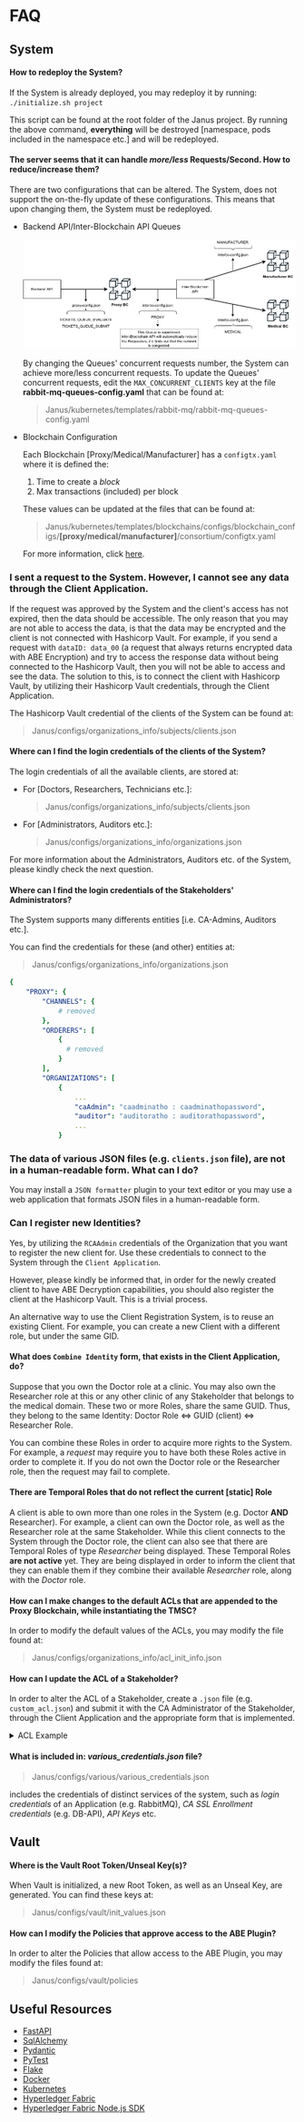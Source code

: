# FAQ

## System

#### How to redeploy the System?

If the System is already deployed, you may redeploy it by running:
`./initialize.sh project`

This script can be found at the root folder of the Janus project.
By running the above command, **everything** will be destroyed [namespace, pods included in the namespace etc.] and will be redeployed.

#### The server seems that it can handle <i>more/less</i> Requests/Second. How to reduce/increase them?

There are two configurations that can be altered. The System, does not support the on-the-fly update of these configurations. This means that upon changing them, the System must be redeployed.

- Backend API/Inter-Blockchain API Queues

  ![QUEUES_CONFIG](docs/images/queues-diagram.png?raw=true "QUEUES Config")

  By changing the Queues' concurrent requests number, the System can achieve more/less concurrent requests. To update the Queues' concurrent requests, edit the `MAX_CONCURRENT_CLIENTS` key at the file **rabbit-mq-queues-config.yaml** that can be found at:

  > Janus/kubernetes/templates/rabbit-mq/rabbit-mq-queues-config.yaml

- Blockchain Configuration

  Each Blockchain [Proxy/Medical/Manufacturer] has a `configtx.yaml` where it is defined the:

  1. Time to create a _block_
  2. Max transactions (included) per block

  These values can be updated at the files that can be found at:

  > Janus/kubernetes/templates/blockchains/configs/blockchain_configs/**[proxy/medical/manufacturer]**/consortium/configtx.yaml

  For more information, click [here](https://hyperledger-fabric.readthedocs.io/en/release-2.2/create_channel/create_channel_config.html?highlight=batchsize "here").

### I sent a request to the System. However, I cannot see any data through the Client Application.

If the request was approved by the System and the client's access has not expired, then the data should be accessible.
The only reason that you may are not able to access the data, is that the data may be encrypted and the client is not connected with Hashicorp Vault.
For example, if you send a request with `dataID: data_00` (a request that always returns encrypted data with ABE Encryption) and try to access the response data without being connected to the Hashicorp Vault, then you will not be able to access and see the data.
The solution to this, is to connect the client with Hashicorp Vault, by utilizing their Hashicorp Vault credentials, through the Client Application.

The Hashicorp Vault credential of the clients of the System can be found at:

> Janus/configs/organizations_info/subjects/clients.json

#### Where can I find the login credentials of the clients of the System?

The login credentials of all the available clients, are stored at:

- For [Doctors, Researchers, Technicians etc.]:

  > Janus/configs/organizations_info/subjects/clients.json

- For [Administrators, Auditors etc.]:
  > Janus/configs/organizations_info/organizations.json

For more information about the Administrators, Auditors etc. of the System, please kindly check the next question.

#### Where can I find the login credentials of the Stakeholders' Administrators?

The System supports many differents entities [i.e. CA-Admins, Auditors etc.].

You can find the credentials for these (and other) entities at:

> Janus/configs/organizations_info/organizations.json

```yaml
{
    "PROXY": {
        "CHANNELS": {
            # removed
        },
        "ORDERERS": [
            {
              # removed
            }
        ],
        "ORGANIZATIONS": [
            {
                ...
                "caAdmin": "caadminatho : caadminathopassword",
                "auditor": "auditoratho : auditorathopassword",
                ...
            }
```

### The data of various JSON files (e.g. `clients.json` file), are not in a human-readable form. What can I do?

You may install a `JSON formatter` plugin to your text editor or you may use a web application that formats JSON files in a human-readable form.

### Can I register new Identities?

Yes, by utilizing the `RCAAdmin` credentials of the Organization that you want to register the new client for. Use these credentials to connect to the System through the `Client Application`.

However, please kindly be informed that, in order for the newly created client to have ABE Decryption capabilities, you should also register the client at the Hashicorp Vault. This is a trivial process.

An alternative way to use the Client Registration System, is to reuse an existing Client.
For example, you can create a new Client with a different role, but under the same GID.

#### What does `Combine Identity` form, that exists in the Client Application, do?

Suppose that you own the Doctor role at a clinic. You may also own the Researcher role at this or any other clinic of any Stakeholder that belongs to the medical domain. These two or more Roles, share the same GUID. Thus, they belong to the same Identity: Doctor Role <=> GUID (client) <=> Researcher Role.

You can combine these Roles in order to acquire more rights to the System. For example, a <i>request</i> may require you to have both these Roles active in order to complete it. If you do not own the Doctor role or the Researcher role, then the request may fail to complete.

#### There are Temporal Roles that do not reflect the current [static] Role

A client is able to own more than one roles in the System (e.g. Doctor **AND** Researcher).
For example, a client can own the Doctor role, as well as the Researcher role at the same Stakeholder. While this client connects to the System through the Doctor role, the client can also see that there are Temporal Roles of type <i>Researcher</i> being displayed. These Temporal Roles **are not active** yet. They are being displayed in order to inform the client that they can enable them if they combine their available <i>Researcher</i> role, along with the <i>Doctor</i> role.

#### How can I make changes to the default ACLs that are appended to the Proxy Blockchain, while instantiating the TMSC?

In order to modify the default values of the ACLs, you may modify the file found at:

> Janus/configs/organizations_info/acl_init_info.json

#### How can I update the ACL of a Stakeholder?

In order to alter the ACL of a Stakeholder, create a `.json` file (e.g. `custom_acl.json`) and submit it with the CA Administrator of the Stakeholder, through the Client Application and the appropriate form that is implemented.

<details>
<summary>ACL Example</summary>

```yaml
{
  "ATTIKON-HOSPITAL":
    {
      "ACL":
        {
          "141debdc-cf00-417c-a7b9-b56268a984bc":
            {
              "DOCTOR_OF": ["d39d3d4f-1c39-48dc-82a3-a89ddb5d2f72"],
              "DOCTOR_WORK_SHIFT":
                {
                  "MONDAY":
                    [
                      { "FROM": "07:00", "TO": "14:00" },
                      { "FROM": "15:00", "TO": "16:00" },
                    ],
                  "TUESDAY": [{ "FROM": "07:00", "TO": "15:00" }],
                  "WEDNESDAY": [{ "FROM": "07:00", "TO": "15:00" }],
                  "THURSDAY": [{ "FROM": "07:00", "TO": "15:00" }],
                  "FRIDAY": [{ "FROM": "07:00", "TO": "15:00" }],
                  "SATURDAY": [{ "FROM": "18:00", "TO": "02:00" }],
                  "SUNDAY": [{ "FROM": "18:00", "TO": "02:00" }],
                },
              "RESEARCHER_WORK_SHIFT":
                {
                  "MONDAY":
                    [
                      { "FROM": "07:00", "TO": "14:00" },
                      { "FROM": "15:00", "TO": "16:00" },
                    ],
                  "TUESDAY": [{ "FROM": "07:00", "TO": "15:00" }],
                  "WEDNESDAY": [{ "FROM": "07:00", "TO": "15:00" }],
                  "THURSDAY": [{ "FROM": "07:00", "TO": "15:00" }],
                  "FRIDAY": [{ "FROM": "07:00", "TO": "15:00" }],
                  "SATURDAY": [{ "FROM": "18:00", "TO": "02:00" }],
                  "SUNDAY": [{ "FROM": "18:00", "TO": "02:00" }],
                },
            },
          "b34c611a-9970-4ace-9591-5d32246bb9dd":
            {
              "DOCTOR_OF": ["db1091cf-4884-4002-9db2-754761c1f14f"],
              "DOCTOR_WORK_SHIFT":
                {
                  "MONDAY":
                    [
                      { "FROM": "07:00", "TO": "12:00" },
                      { "FROM": "15:00", "TO": "18:00" },
                    ],
                  "TUESDAY": [{ "FROM": "07:00", "TO": "15:00" }],
                  "WEDNESDAY": [{ "FROM": "07:00", "TO": "15:00" }],
                  "THURSDAY":
                    [
                      { "FROM": "07:00", "TO": "10:00" },
                      { "FROM": "13:00", "TO": "18:00" },
                    ],
                  "FRIDAY": [{ "FROM": "07:00", "TO": "15:00" }],
                  "SATURDAY": [],
                  "SUNDAY": [],
                },
              "RESEARCHER_WORK_SHIFT":
                {
                  "MONDAY":
                    [
                      { "FROM": "07:00", "TO": "14:00" },
                      { "FROM": "15:00", "TO": "16:00" },
                    ],
                  "TUESDAY": [{ "FROM": "07:00", "TO": "15:00" }],
                  "WEDNESDAY": [{ "FROM": "07:00", "TO": "15:00" }],
                  "THURSDAY": [{ "FROM": "07:00", "TO": "15:00" }],
                  "FRIDAY": [{ "FROM": "07:00", "TO": "15:00" }],
                  "SATURDAY": [{ "FROM": "18:00", "TO": "02:00" }],
                  "SUNDAY": [{ "FROM": "18:00", "TO": "02:00" }],
                },
            },
          "10b7b1ca-e993-4dc7-ae74-be54799deef5":
            {
              "DOCTOR_OF": ["56fa3ecb-e8d6-4975-92f6-6bb5ab7974ed"],
              "DOCTOR_WORK_SHIFT":
                {
                  "MONDAY":
                    [
                      { "FROM": "07:00", "TO": "12:00" },
                      { "FROM": "15:00", "TO": "18:00" },
                    ],
                  "TUESDAY": [{ "FROM": "07:00", "TO": "15:00" }],
                  "WEDNESDAY": [{ "FROM": "07:00", "TO": "15:00" }],
                  "THURSDAY":
                    [
                      { "FROM": "07:00", "TO": "10:00" },
                      { "FROM": "13:00", "TO": "18:00" },
                    ],
                  "FRIDAY": [{ "FROM": "07:00", "TO": "15:00" }],
                  "SATURDAY": [],
                  "SUNDAY": [],
                },
              "RESEARCHER_WORK_SHIFT":
                {
                  "MONDAY":
                    [
                      { "FROM": "07:00", "TO": "14:00" },
                      { "FROM": "15:00", "TO": "16:00" },
                    ],
                  "TUESDAY": [{ "FROM": "07:00", "TO": "15:00" }],
                  "WEDNESDAY": [{ "FROM": "07:00", "TO": "15:00" }],
                  "THURSDAY": [{ "FROM": "07:00", "TO": "15:00" }],
                  "FRIDAY": [{ "FROM": "07:00", "TO": "15:00" }],
                  "SATURDAY": [{ "FROM": "18:00", "TO": "02:00" }],
                  "SUNDAY": [{ "FROM": "18:00", "TO": "02:00" }],
                },
            },
          "2269163b-a2cd-40b0-bf86-5c2b8047b37a":
            {
              "DOCTOR_OF": ["0cba7673-5157-43b0-baf9-110774431020"],
              "DOCTOR_WORK_SHIFT":
                {
                  "MONDAY":
                    [
                      { "FROM": "07:00", "TO": "12:00" },
                      { "FROM": "15:00", "TO": "18:00" },
                    ],
                  "TUESDAY": [{ "FROM": "07:00", "TO": "15:00" }],
                  "WEDNESDAY": [{ "FROM": "07:00", "TO": "15:00" }],
                  "THURSDAY":
                    [
                      { "FROM": "07:00", "TO": "10:00" },
                      { "FROM": "13:00", "TO": "18:00" },
                    ],
                  "FRIDAY": [{ "FROM": "07:00", "TO": "15:00" }],
                  "SATURDAY": [],
                  "SUNDAY": [],
                },
              "RESEARCHER_WORK_SHIFT":
                {
                  "MONDAY":
                    [
                      { "FROM": "07:00", "TO": "14:00" },
                      { "FROM": "15:00", "TO": "16:00" },
                    ],
                  "TUESDAY": [{ "FROM": "07:00", "TO": "15:00" }],
                  "WEDNESDAY": [{ "FROM": "07:00", "TO": "15:00" }],
                  "THURSDAY": [{ "FROM": "07:00", "TO": "15:00" }],
                  "FRIDAY": [{ "FROM": "07:00", "TO": "15:00" }],
                  "SATURDAY": [{ "FROM": "18:00", "TO": "02:00" }],
                  "SUNDAY": [{ "FROM": "18:00", "TO": "02:00" }],
                },
            },
          "99319c9d-6dda-4cd2-9803-5b9a310cdb77":
            {
              "DOCTOR_OF": ["fbe11d8f-a925-4aad-a7ff-c2d965690e02"],
              "DOCTOR_WORK_SHIFT":
                {
                  "MONDAY":
                    [
                      { "FROM": "07:00", "TO": "12:00" },
                      { "FROM": "15:00", "TO": "18:00" },
                    ],
                  "TUESDAY": [{ "FROM": "07:00", "TO": "15:00" }],
                  "WEDNESDAY": [{ "FROM": "07:00", "TO": "15:00" }],
                  "THURSDAY":
                    [
                      { "FROM": "07:00", "TO": "10:00" },
                      { "FROM": "13:00", "TO": "18:00" },
                    ],
                  "FRIDAY": [{ "FROM": "07:00", "TO": "15:00" }],
                  "SATURDAY": [],
                  "SUNDAY": [],
                },
              "RESEARCHER_WORK_SHIFT":
                {
                  "MONDAY":
                    [
                      { "FROM": "07:00", "TO": "14:00" },
                      { "FROM": "15:00", "TO": "16:00" },
                    ],
                  "TUESDAY": [{ "FROM": "07:00", "TO": "15:00" }],
                  "WEDNESDAY": [{ "FROM": "07:00", "TO": "15:00" }],
                  "THURSDAY": [{ "FROM": "07:00", "TO": "15:00" }],
                  "FRIDAY": [{ "FROM": "07:00", "TO": "15:00" }],
                  "SATURDAY": [{ "FROM": "18:00", "TO": "02:00" }],
                  "SUNDAY": [{ "FROM": "18:00", "TO": "02:00" }],
                },
            },
          "4fe6945e-5896-4bb1-89f2-2ee4a90bf6ef":
            {
              "TECHNICIAN_WORK_SHIFT":
                {
                  "MONDAY":
                    [
                      { "FROM": "07:00", "TO": "14:00" },
                      { "FROM": "18:30", "TO": "19:30" },
                    ],
                  "TUESDAY":
                    [
                      { "FROM": "07:00", "TO": "10:00" },
                      { "FROM": "19:00", "TO": "24:00" },
                    ],
                  "WEDNESDAY": [{ "FROM": "07:30", "TO": "15:30" }],
                  "THURSDAY": [{ "FROM": "07:30", "TO": "15:30" }],
                  "FRIDAY": [{ "FROM": "07:00", "TO": "15:30" }],
                  "SATURDAY": [{ "FROM": "07:00", "TO": "15:00" }],
                  "SUNDAY": [{ "FROM": "15:00", "TO": "23:00" }],
                },
            },
          "b722511c-a35e-4b01-a510-5e889e9e12b5":
            {
              "TECHNICIAN_WORK_SHIFT":
                {
                  "MONDAY":
                    [
                      { "FROM": "07:00", "TO": "14:00" },
                      { "FROM": "18:30", "TO": "19:30" },
                    ],
                  "TUESDAY": [{ "FROM": "07:00", "TO": "15:00" }],
                  "WEDNESDAY": [{ "FROM": "07:30", "TO": "15:30" }],
                  "THURSDAY": [{ "FROM": "07:45", "TO": "15:45" }],
                  "FRIDAY": [{ "FROM": "07:00", "TO": "15:00" }],
                  "SATURDAY": [],
                  "SUNDAY": [],
                },
            },
        },
      "ORGANIZATION": "ATTIKON-HOSPITAL",
    },
}
```

</details>

#### What is included in: _various_credentials.json_ file?

> Janus/configs/various/various_credentials.json

includes the credentials of distinct services of the system, such as _login credentials_ of an Application (e.g. RabbitMQ), _CA SSL Enrollment credentials_ (e.g. DB-API), _API Keys_ etc.

## Vault

#### Where is the Vault Root Token/Unseal Key(s)?

When Vault is initialized, a new Root Token, as well as an Unseal Key, are generated. You can find these keys at:

> Janus/configs/vault/init_values.json

#### How can I modify the Policies that approve access to the ABE Plugin?

In order to alter the Policies that allow access to the ABE Plugin, you may modify the files found at:

> Janus/configs/vault/policies

## Useful Resources

- [FastAPI](https://fastapi.tiangolo.com/)
- [SqlAlchemy](https://docs.sqlalchemy.org/en/14/)
- [Pydantic](https://pydantic-docs.helpmanual.io/)
- [PyTest](https://docs.pytest.org/en/stable/contents.html)
- [Flake](https://flake8.pycqa.org/en/latest/)
- [Docker](https://docs.docker.com/)
- [Kubernetes](https://kubernetes.io/docs/home/)
- [Hyperledger Fabric](https://www.hyperledger.org/use/fabric)
- [Hyperledger Fabric Node.js SDK](https://hyperledger.github.io/fabric-sdk-node/)
